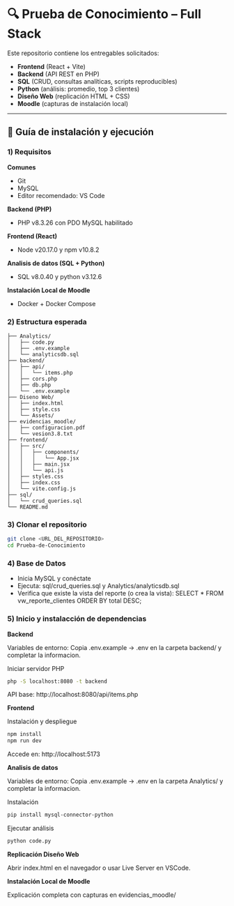 # 🔍 Prueba de Conocimiento – Full Stack

Este repositorio contiene los entregables solicitados:

- **Frontend** (React + Vite)
- **Backend** (API REST en PHP)
- **SQL** (CRUD, consultas analíticas, scripts reproducibles)
- **Python** (análisis: promedio, top 3 clientes)
- **Diseño Web** (replicación HTML + CSS)
- **Moodle** (capturas de instalación local)

---

## 🚀 Guía de instalación y ejecución

### 1) Requisitos

**Comunes**
- Git  
- MySQL 
- Editor recomendado: VS Code  

**Backend (PHP)**
- PHP v8.3.26 con PDO MySQL habilitado  

**Frontend (React)**
- Node v20.17.0 y npm v10.8.2

**Analisis de datos (SQL + Python)**
- SQL v8.0.40 y python v3.12.6

**Instalación Local de Moodle**
- Docker + Docker Compose

### 2) Estructura esperada

```plaintext
├── Analytics/
│   ├── code.py
│   ├── .env.example
│   └── analyticsdb.sql
├── backend/
│   ├── api/
│   │   └── items.php
│   ├── cors.php
│   ├── db.php
│   └── .env.example
├── Diseno Web/
│   ├── index.html
│   ├── style.css
│   └── Assets/
├── evidencias_moodle/
│   ├── configuracion.pdf
│   └── vesion3.8.txt
├── frontend/
│   ├── src/
│   │   ├── components/
│   │   │   └── App.jsx
│   │   ├── main.jsx
│   │   └── api.js
│   ├── styles.css
│   ├── index.css
│   └── vite.config.js          
├── sql/
│   └── crud_queries.sql
└── README.md
```

### 3) Clonar el repositorio
```bash
git clone <URL_DEL_REPOSITORIO>
cd Prueba-de-Conocimiento
```

### 4) Base de Datos
- Inicia MySQL y conéctate
- Ejecuta: sql/crud_queries.sql y Analytics/analyticsdb.sql
- Verifica que existe la vista del reporte (o crea la vista): SELECT * FROM vw_reporte_clientes ORDER BY total DESC;

### 5) Inicio y instalacción de dependencias

**Backend**
<div style="page-break-after: always;"></div>
Variables de entorno: Copia .env.example → .env en la carpeta backend/ y completar la informacion.
<div style="page-break-after: always;"></div>

Iniciar servidor PHP
```bash
php -S localhost:8080 -t backend
```
API base: http://localhost:8080/api/items.php

**Frontend**
<div style="page-break-after: always;"></div>

Instalación y despliegue
```bash
npm install 
npm run dev
```
Accede en: http://localhost:5173

**Analisis de datos**
<div style="page-break-after: always;"></div>
Variables de entorno: Copia .env.example → .env en la carpeta Analytics/ y completar la informacion.
<div style="page-break-after: always;"></div>

Instalación
```bash
pip install mysql-connector-python
```
Ejecutar análisis
```bash
python code.py
```

**Replicación Diseño Web**
<div style="page-break-after: always;"></div>
Abrir index.html en el navegador o usar Live Server en VSCode.
<div style="page-break-after: always;"></div>

**Instalación Local de Moodle**
<div style="page-break-after: always;"></div>
Explicación completa con capturas en evidencias_moodle/